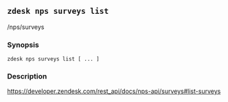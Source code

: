 ## `zdesk nps surveys list`

/nps/surveys

### Synopsis

    zdesk nps surveys list [ ... ]

### Description

https://developer.zendesk.com/rest_api/docs/nps-api/surveys#list-surveys

